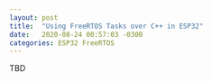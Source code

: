 ```yaml
---
layout: post
title:  "Using FreeRTOS Tasks over C++ in ESP32"
date:   2020-08-24 00:57:03 -0300
categories: ESP32 FreeRTOS
---
```

TBD

[jekyll-docs]: https://jekyllrb.com/docs/home
[jekyll-gh]:   https://github.com/jekyll/jekyll
[jekyll-talk]: https://talk.jekyllrb.com/
